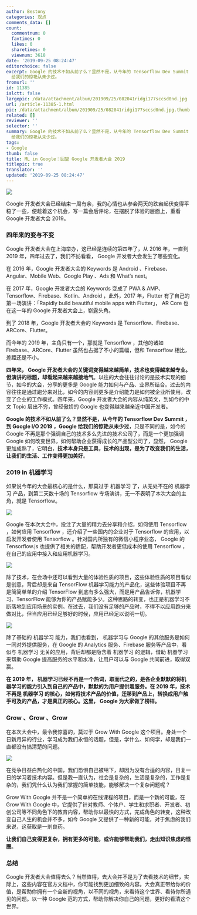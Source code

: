 ```yaml
---
author: Bestony
categories: 观点
comments_data: []
count:
  commentnum: 0
  favtimes: 0
  likes: 0
  sharetimes: 0
  viewnum: 3618
date: '2019-09-25 08:24:47'
editorchoice: false
excerpt: Google 的技术不如从前了么？显然不是，从今年的 Tensorflow Dev Summit ，到 Google I/O 2019 ，Google
  给我们的惊艳从未少过。
fromurl: ''
id: 11385
islctt: false
largepic: /data/attachment/album/201909/25/082041ridgi177sccsd0nd.jpg
url: /article-11385-1.html
pic: /data/attachment/album/201909/25/082041ridgi177sccsd0nd.jpg.thumb.jpg
related: []
reviewer: ''
selector: ''
summary: Google 的技术不如从前了么？显然不是，从今年的 Tensorflow Dev Summit ，到 Google I/O 2019 ，Google
  给我们的惊艳从未少过。
tags:
- Google
thumb: false
title: ML in Google：回望 Google 开发者大会 2019
titlepic: true
translator: ''
updated: '2019-09-25 08:24:47'
---
```


![](/data/attachment/album/201909/25/082041ridgi177sccsd0nd.jpg)


Google 开发者大会已经结束一周有余，我的心情也从参会两天的跌宕起伏变得平稳了一些，便趁着这个机会，写一篇会后评论，在摆脱了体验的层面上，重看 Google 开发者大会 2019。


### 四年来的变与不变


Google 开发者大会在上海举办，这已经是连续的第四年了，从 2016 年，一直到 2019 年，四年过去了，我们不妨看看， Google 开发者大会发生了哪些变化。


在 2016 年，Google 开发者大会的 Keywords 是 Android 、Firebase、Angular、Mobile Web、Google Play 、Ads 和 What‘s next。


在 2017 年，Google 开发者大会的 Keywords 变成了 PWA & AMP、Tensorflow、Firebase、Kotlin、Android ，此外，2017 年，Flutter 有了自己的第一场演讲：「Rapidly build beautiful mobile apps with Flutter」， AR Core 也在这一年的 Google 开发者大会上，崭露头角。


到了 2018 年，Google 开发者大会的 Keywords 是 Tensorflow、Firebase、ARCore、Flutter。


而今年的 2019 年，主角只有一个，那就是 Tensorflow ，其他的诸如 Firebase、ARCore、Flutter 虽然也占据了不小的篇幅，但和 Tensorflow 相比，差距还是不小。


**四年来， Google 开发者大会的关键词变得越来越简单，技术也变得越来越专业。但演讲的标题，却看起来越来越接地气**。以往的大会往往讨论的是技术实现的细节，如今的大会，分享的更多是 Google 能力如何与产品、业界所结合。过去的内容往往是通过跑分来对比，如今的内容则更多是介绍能力是如何被企业所使用，改变了企业的工作模式。四年来，Google 开发者大会的内容从纯英文，到如今的中文 Topic 层出不穷，曾经傲娇的 Google 也变得越来越亲近中国开发者。


**Google 的技术不如从前了么？显然不是，从今年的 Tensorflow Dev Summit ，到 Google I/O 2019 ，Google 给我们的惊艳从未少过**，只是不同的是，如今的 Google 不再是那个强调自己的技术多么先进的技术公司了，而是一个更加强调 Google 如何改变世界，如何帮助企业获得成长的产品型公司了，显然， Google 更加成熟了，它明白，**技术本身只是工具，技术的出现，是为了改变我们的生活，让我们的生活、工作变得更加美好**。


### 2019 in 机器学习


如果说今年的大会最核心的是什么，那莫过于 机器学习 了，从无处不在的 机器学习 产品，到第二天数十场的 Tensorflow 专场演讲，无一不表明了本次大会的主角，就是 Tensorflow。


![](/data/attachment/album/201909/25/082130lxn2qq7vnfnvrqxj.jpg)


Google 在本次大会中，投注了大量的精力去分享和介绍，如何使用 Tensorflow ，如何应用 Tensorflow ，还介绍了一些国内的企业对于 Tensorflow 的应用，以启发开发者使用 Tensorflow 。针对国内所独有的微信小程序业态， Google 的 Tensorflow.js 也提供了相关的适配，帮助开发者更低成本的使用 Tensorflow ，在自己的应用中接入和应用机器学习。


![](/data/attachment/album/201909/25/082211v2ysofxztph2xzll.jpg)


除了技术，在会场中还可以看到大量的体验性质的项目，这些体验性质的项目看似是创意，背后却是来自 TensorFlow 机器学习能力的产品化，这些体验项目不再是简简单单的介绍 TensorFlow 到底有多么强大，而是用产品告诉你，机器学习、TensorFlow 能够为你的产品赋能多少。这种思路的转变，也正是机器学习不断落地到应用场景的实例。在过去，我们没有足够的产品时，不得不以应用跑分来做对比，但当应用已经足够好的时候，应用已经足以说明一切。


![](/data/attachment/album/201909/25/082253wphpx9pjx0zj81rx.jpg)


除了基础的 机器学习 能力，我们也看到， 机器学习与 Google 的其他服务是如何一同对外提供服务，在 Google 的 Analytics 服务、Firebase 服务等产品中，看似与 机器学习 无关的应用，背后却都是隐含着 机器学习 的逻辑，借助 机器学习 来帮助 Google 提高服务的水平和水准，让用户可以与 Google 共同前进，取得双赢。


**在 2019 年， 机器学习已经不再是一个热词，取而代之的，是各企业默默的将机器学习的能力引入到自己的产品中，默默的为用户提供着服务。在 2019 年，技术不再是 机器学习 的核心，如何将技术产品的价值，迁移到产品上，转换成用户触手可及的产品，才是真正的核心。这里， Google 为大家做了榜样。**


### Grow 、Grow 、Grow


在本次大会中，最令我惊喜的，莫过于 Grow With Google 这个项目。身处一个日新月异的行业，学习成为我们永恒的话题，但是，学什么、如何学，却是我们一直都没有搞清楚的问题。


![](/data/attachment/album/201909/25/082326t7f46iuyqp0y7u0f.jpg)


在竞争日益白热化的中国，我们恐惧自己被甩下，却因为没有合适的内容，日复一日的学习着技术内容。但是我一直认为，社会是复杂的，生活是复杂的，工作是复杂的，我们凭什么认为我们掌握的简单技能，能够解决一个复杂问题呢？


Grow With Google 并不是一个简单的在线课程的项目，而是一个新的可能，在 Grow With Google 中，它提供了针对教师、个体户、学生和求职者、开发者、初创公司等不同角色下的教育内容，帮助你以最快的方式，完成角色的转变，这种改变自己人生的机会并不多，如今 Google 又提供了一种新的可能，对于焦虑的我们来说，这获取是一剂良药。


**让我们自己变得更复杂，拥有更多的可能，或许能够帮助我们，走出知识焦虑的怪圈**。


### 总结


Google 开发者大会值得去么？当然值得，去大会并不是为了去看技术的细节，实际上，这些内容在官方文档中，你可能找到更加细致的内容。大会真正带给你的价值，是帮助你拥有一个全新的视角，以不同的视角，来看待这个世界、看待你所遇见的问题。以一种 Google 范的方式，帮助你解决你自己的问题，更好的看清这个世界。